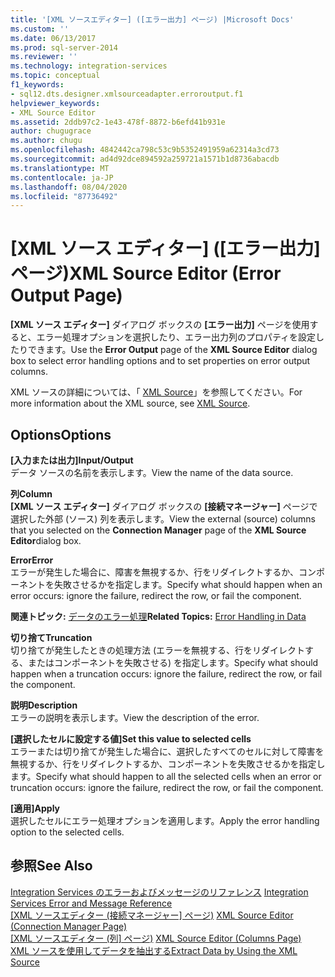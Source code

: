 ```yaml
---
title: '[XML ソースエディター] ([エラー出力] ページ) |Microsoft Docs'
ms.custom: ''
ms.date: 06/13/2017
ms.prod: sql-server-2014
ms.reviewer: ''
ms.technology: integration-services
ms.topic: conceptual
f1_keywords:
- sql12.dts.designer.xmlsourceadapter.erroroutput.f1
helpviewer_keywords:
- XML Source Editor
ms.assetid: 2ddb97c2-1e43-478f-8872-b6efd41b931e
author: chugugrace
ms.author: chugu
ms.openlocfilehash: 4842442ca798c53c9b5352491959a62314a3cd73
ms.sourcegitcommit: ad4d92dce894592a259721a1571b1d8736abacdb
ms.translationtype: MT
ms.contentlocale: ja-JP
ms.lasthandoff: 08/04/2020
ms.locfileid: "87736492"
---
```

# <a name="xml-source-editor-error-output-page"></a><span data-ttu-id="1fb6e-102">[XML ソース エディター] ([エラー出力] ページ)</span><span class="sxs-lookup"><span data-stu-id="1fb6e-102">XML Source Editor (Error Output Page)</span></span>
  <span data-ttu-id="1fb6e-103">**[XML ソース エディター]** ダイアログ ボックスの **[エラー出力]** ページを使用すると、エラー処理オプションを選択したり、エラー出力列のプロパティを設定したりできます。</span><span class="sxs-lookup"><span data-stu-id="1fb6e-103">Use the **Error Output** page of the **XML Source Editor** dialog box to select error handling options and to set properties on error output columns.</span></span>  
  
 <span data-ttu-id="1fb6e-104">XML ソースの詳細については、「 [XML Source](data-flow/xml-source.md)」を参照してください。</span><span class="sxs-lookup"><span data-stu-id="1fb6e-104">For more information about the XML source, see [XML Source](data-flow/xml-source.md).</span></span>  
  
## <a name="options"></a><span data-ttu-id="1fb6e-105">Options</span><span class="sxs-lookup"><span data-stu-id="1fb6e-105">Options</span></span>  
 <span data-ttu-id="1fb6e-106">**[入力または出力]**</span><span class="sxs-lookup"><span data-stu-id="1fb6e-106">**Input/Output**</span></span>  
 <span data-ttu-id="1fb6e-107">データ ソースの名前を表示します。</span><span class="sxs-lookup"><span data-stu-id="1fb6e-107">View the name of the data source.</span></span>  
  
 <span data-ttu-id="1fb6e-108">**列**</span><span class="sxs-lookup"><span data-stu-id="1fb6e-108">**Column**</span></span>  
 <span data-ttu-id="1fb6e-109">**[XML ソース エディター]** ダイアログ ボックスの **[接続マネージャー]** ページで選択した外部 (ソース) 列を表示します。</span><span class="sxs-lookup"><span data-stu-id="1fb6e-109">View the external (source) columns that you selected on the **Connection Manager** page of the **XML Source Editor**dialog box.</span></span>  
  
 <span data-ttu-id="1fb6e-110">**Error**</span><span class="sxs-lookup"><span data-stu-id="1fb6e-110">**Error**</span></span>  
 <span data-ttu-id="1fb6e-111">エラーが発生した場合に、障害を無視するか、行をリダイレクトするか、コンポーネントを失敗させるかを指定します。</span><span class="sxs-lookup"><span data-stu-id="1fb6e-111">Specify what should happen when an error occurs: ignore the failure, redirect the row, or fail the component.</span></span>  
  
 <span data-ttu-id="1fb6e-112">**関連トピック:** [データのエラー処理](data-flow/error-handling-in-data.md)</span><span class="sxs-lookup"><span data-stu-id="1fb6e-112">**Related Topics:** [Error Handling in Data](data-flow/error-handling-in-data.md)</span></span>  
  
 <span data-ttu-id="1fb6e-113">**切り捨て**</span><span class="sxs-lookup"><span data-stu-id="1fb6e-113">**Truncation**</span></span>  
 <span data-ttu-id="1fb6e-114">切り捨てが発生したときの処理方法 (エラーを無視する、行をリダイレクトする、またはコンポーネントを失敗させる) を指定します。</span><span class="sxs-lookup"><span data-stu-id="1fb6e-114">Specify what should happen when a truncation occurs: ignore the failure, redirect the row, or fail the component.</span></span>  
  
 <span data-ttu-id="1fb6e-115">**説明**</span><span class="sxs-lookup"><span data-stu-id="1fb6e-115">**Description**</span></span>  
 <span data-ttu-id="1fb6e-116">エラーの説明を表示します。</span><span class="sxs-lookup"><span data-stu-id="1fb6e-116">View the description of the error.</span></span>  
  
 <span data-ttu-id="1fb6e-117">**[選択したセルに設定する値]**</span><span class="sxs-lookup"><span data-stu-id="1fb6e-117">**Set this value to selected cells**</span></span>  
 <span data-ttu-id="1fb6e-118">エラーまたは切り捨てが発生した場合に、選択したすべてのセルに対して障害を無視するか、行をリダイレクトするか、コンポーネントを失敗させるかを指定します。</span><span class="sxs-lookup"><span data-stu-id="1fb6e-118">Specify what should happen to all the selected cells when an error or truncation occurs: ignore the failure, redirect the row, or fail the component.</span></span>  
  
 <span data-ttu-id="1fb6e-119">**[適用]**</span><span class="sxs-lookup"><span data-stu-id="1fb6e-119">**Apply**</span></span>  
 <span data-ttu-id="1fb6e-120">選択したセルにエラー処理オプションを適用します。</span><span class="sxs-lookup"><span data-stu-id="1fb6e-120">Apply the error handling option to the selected cells.</span></span>  
  
## <a name="see-also"></a><span data-ttu-id="1fb6e-121">参照</span><span class="sxs-lookup"><span data-stu-id="1fb6e-121">See Also</span></span>  
 <span data-ttu-id="1fb6e-122">[Integration Services のエラーおよびメッセージのリファレンス](../../2014/integration-services/integration-services-error-and-message-reference.md) </span><span class="sxs-lookup"><span data-stu-id="1fb6e-122">[Integration Services Error and Message Reference](../../2014/integration-services/integration-services-error-and-message-reference.md) </span></span>  
 <span data-ttu-id="1fb6e-123">[[XML ソースエディター &#40;接続マネージャー] ページ&#41;](../../2014/integration-services/xml-source-editor-connection-manager-page.md) </span><span class="sxs-lookup"><span data-stu-id="1fb6e-123">[XML Source Editor &#40;Connection Manager Page&#41;](../../2014/integration-services/xml-source-editor-connection-manager-page.md) </span></span>  
 <span data-ttu-id="1fb6e-124">[[XML ソースエディター &#40;列] ページ&#41;](../../2014/integration-services/xml-source-editor-columns-page.md) </span><span class="sxs-lookup"><span data-stu-id="1fb6e-124">[XML Source Editor &#40;Columns Page&#41;](../../2014/integration-services/xml-source-editor-columns-page.md) </span></span>  
 [<span data-ttu-id="1fb6e-125">XML ソースを使用してデータを抽出する</span><span class="sxs-lookup"><span data-stu-id="1fb6e-125">Extract Data by Using the XML Source</span></span>](data-flow/extract-data-by-using-the-xml-source.md)  
  
  
